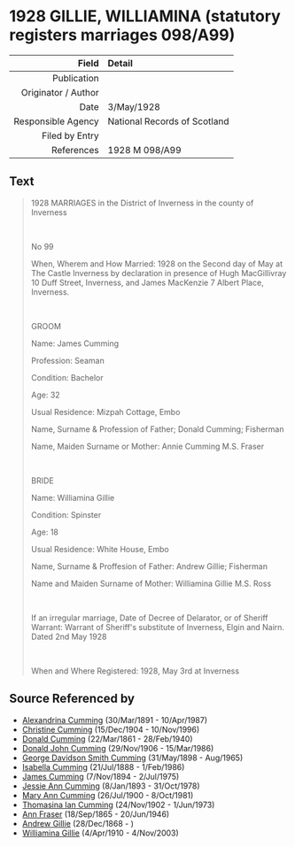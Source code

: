﻿---
layout: page
permalink: /sources/s32473735
---

# 1928 GILLIE, WILLIAMINA (statutory registers marriages 098/A99)

Field | Detail
---:|:---
Publication | 
Originator / Author | 
Date | 3/May/1928
Responsible Agency | National Records of Scotland
Filed by Entry | 
References | 1928 M 098/A99

## Text

> 1928 MARRIAGES in the District of Inverness in the county of Inverness
>
> <br/>
>
> No 99
>
> When, Wherem and How Married: 1928 on the Second day of May at The Castle Inverness by declaration in presence of Hugh MacGillivray 10 Duff Street, Inverness, and James MacKenzie 7 Albert Place, Inverness.
>
> <br/>
>
> GROOM
>
> Name: James Cumming
>
> Profession: Seaman
>
> Condition: Bachelor
>
> Age: 32
>
> Usual Residence: Mizpah Cottage, Embo
>
> Name, Surname & Profession of Father; Donald Cumming; Fisherman
>
> Name, Maiden Surname or Mother: Annie Cumming M.S. Fraser
>
> <br/>
>
> BRIDE
>
> Name: Williamina Gillie
>
> Condition: Spinster
>
> Age: 18
>
> Usual Residence: White House, Embo
>
> Name, Surname & Proffesion of Father: Andrew Gillie; Fisherman
>
> Name and Maiden Surname of Mother: Williamina Gillie M.S. Ross
>
> <br/>
>
> If an irregular marriage, Date of Decree of Delarator, or of Sheriff Warrant: Warrant of Sheriff's substitute of Inverness, Elgin and Nairn. Dated 2nd May 1928
>
> <br/>
>
> When and Where Registered: 1928, May 3rd at Inverness
>

## Source Referenced by

* [Alexandrina Cumming](../people/@57186713@-alexandrina-cumming-b1891-3-30-d1987-4-10.md) (30/Mar/1891 - 10/Apr/1987)
* [Christine Cumming](../people/@24328630@-christine-cumming-b1904-12-15-d1996-11-10.md) (15/Dec/1904 - 10/Nov/1996)
* [Donald Cumming](../people/@20465544@-donald-cumming-b1861-3-22-d1940-2-28.md) (22/Mar/1861 - 28/Feb/1940)
* [Donald John Cumming](../people/@22331378@-donald-john-cumming-b1906-11-29-d1986-3-15.md) (29/Nov/1906 - 15/Mar/1986)
* [George Davidson Smith Cumming](../people/@13773669@-george-davidson-smith-cumming-b1898-5-31-d1965-8.md) (31/May/1898 - Aug/1965)
* [Isabella Cumming](../people/@84684994@-isabella-cumming-b1888-7-21-d1986-2-1.md) (21/Jul/1888 - 1/Feb/1986)
* [James Cumming](../people/@492889@-james-cumming-b1894-11-7-d1975-7-2.md) (7/Nov/1894 - 2/Jul/1975)
* [Jessie Ann Cumming](../people/@66222886@-jessie-ann-cumming-b1893-1-8-d1978-10-31.md) (8/Jan/1893 - 31/Oct/1978)
* [Mary Ann Cumming](../people/@48241984@-mary-ann-cumming-b1900-7-26-d1981-10-8.md) (26/Jul/1900 - 8/Oct/1981)
* [Thomasina Ian Cumming](../people/@92241152@-thomasina-ian-cumming-b1902-11-24-d1973-6-1.md) (24/Nov/1902 - 1/Jun/1973)
* [Ann Fraser](../people/@70425788@-ann-fraser-b1865-9-18-d1946-6-20.md) (18/Sep/1865 - 20/Jun/1946)
* [Andrew Gillie](../people/@60068056@-andrew-gillie-b1868-12-28-d.md) (28/Dec/1868 - )
* [Williamina Gillie](../people/@23770336@-williamina-gillie-b1910-4-4-d2003-11-4.md) (4/Apr/1910 - 4/Nov/2003)
